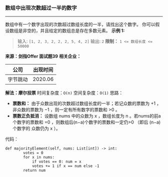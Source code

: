 ### 数组中出现次数超过一半的数字
-------
数组中有一个数字出现的次数超过数组长度的一半，请找出这个数字。
你可以假设数组是非空的，并且给定的数组总是存在多数元素。
**示例 1:**
> 输入: ```[1, 2, 3, 2, 2, 2, 5, 4, 2]```
输出: ```2```
**限制：** ```1 <= 数组长度 <= 50000```

**来源：剑指Offer 面试题39**
**相关企业：**

| 公司  | 出现时间 |
|:-: |:-:|
|字节跳动 |2020.06|
**解法：摩尔投票**
时间复杂度：```O(n)```
空间复杂度：```O(1)```
思路：
* **票数和：** 由于众数出现的次数超过数组长度的一半；若记众数的票数为 +1 ，非众数的票数为 −1 ，则一定有所有数字的票数和 >0 。
* **票数正负抵消：** 设数组 nums 中的众数为 x ，数组长度为 n 。若nums的前a个数字的票数和 =0 ，则数组后(n−a)个数字的票数和一定仍>0 （即后 (n−a) 个数字的 众数仍为 x ）。

代码：
```
def majorityElement(self, nums: List[int]) -> int:
        votes = 0
        for x in nums:
            if votes == 0: num = x
            votes += 1 if x == num else -1
        return num
```
 

